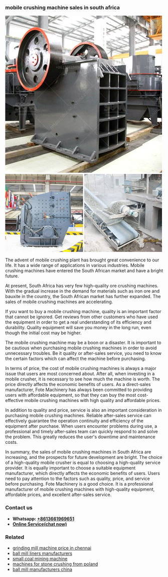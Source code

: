 <h3>mobile crushing machine sales in south africa</h3><img src='1702950241.jpg' alt=''><p>The advent of mobile crushing plant has brought great convenience to our life. It has a wide range of applications in various industries. Mobile crushing machines have entered the South African market and have a bright future.</p><p>At present, South Africa has very few high-quality ore crushing machines. With the gradual increase in the demand for materials such as iron ore and bauxite in the country, the South African market has further expanded. The sales of mobile crushing machines are accelerating.</p><p>If you want to buy a mobile crushing machine, quality is an important factor that cannot be ignored. Get reviews from other customers who have used the equipment in order to get a real understanding of its efficiency and durability. Quality equipment will save you money in the long run, even though the initial cost may be higher.</p><p>The mobile crushing machine may be a boon or a disaster. It is important to be cautious when purchasing mobile crushing machines in order to avoid unnecessary troubles. Be it quality or after-sales service, you need to know the certain factors which can affect the machine before purchasing.</p><p>In terms of price, the cost of mobile crushing machines is always a major issue that users are most concerned about. After all, when investing in a mobile crusher, it is necessary to see how much the machine is worth. The price directly affects the economic benefits of users. As a direct-sales manufacturer, Fote Machinery has always been committed to providing users with affordable equipment, so that they can buy the most cost-effective mobile crushing machines with high quality and affordable prices.</p><p>In addition to quality and price, service is also an important consideration in purchasing mobile crushing machines. Reliable after-sales service can effectively guarantee the operation continuity and efficiency of the equipment after purchase. When users encounter problems during use, a professional and timely after-sales team can quickly respond to and solve the problem. This greatly reduces the user's downtime and maintenance costs.</p><p>In summary, the sales of mobile crushing machines in South Africa are increasing, and the prospects for future development are bright. The choice of a high-quality mobile crusher is equal to choosing a high-quality service provider. It is equally important to choose a suitable equipment manufacturer, which directly affects the economic benefits of users. Users need to pay attention to the factors such as quality, price, and service before purchasing. Fote Machinery is a good choice. It is a professional manufacturer of mobile crushing machines with high-quality equipment, affordable prices, and excellent after-sales service.</p><h3>Contact us</h3><ul><li><strong>Whatsapp:&nbsp;<a href="https://wa.me/8613661969651">+8613661969651</a></strong></li><li><a href="https://swt.shibang-china.com/?git&amp;zhl&amp;mobile crushing machine sales in south africa"><strong>Online Service(chat now)</strong></a></li></ul><h3>Related</h3><ul><li><a href='grinding mill machine price in chennai.md'>grinding mill machine price in chennai</a></li><li><a href='ball mill liners manufacturers.md'>ball mill liners manufacturers</a></li><li><a href='small coal mining machine.md'>small coal mining machine</a></li><li><a href='machines for stone crushing from poland.md'>machines for stone crushing from poland</a></li><li><a href='ball mill manufacturers china.md'>ball mill manufacturers china</a></li></ul>
